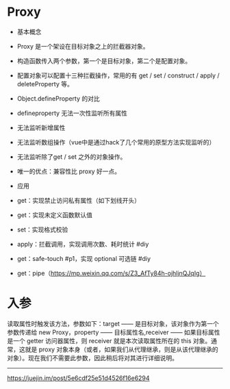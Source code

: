 
# Proxy

* 基本概念

* Proxy 是一个架设在目标对象之上的拦截器对象。

* 构造函数传入两个参数，第一个是目标对象，第二个是配置对象。

* 配置对象可以配置十三种拦截操作，常用的有 get / set / construct / apply / deleteProperty 等。

* Object.defineProperty 的对比

* defineproperty 无法一次性监听所有属性

* 无法监听新增属性

* 无法监听数组操作（vue中是通过hack了几个常用的原型方法实现监听的）

* 无法监听除了get / set 之外的对象操作。

* 唯一的优点：兼容性比 proxy 好一点。

* 应用

* get：实现禁止访问私有属性（如下划线开头）

* get：实现未定义函数默认值

* set：实现格式校验

* apply：拦截调用，实现调用次数、耗时统计 #diy

* get：safe-touch #p1，实现 optional 可选链 #diy

* get：pipe（https://mp.weixin.qq.com/s/Z3_AfTy84h-ojhljnQJqIg）

# 入参

读取属性时触发该方法，参数如下：target —— 是目标对象，该对象作为第一个参数传递给 new Proxy，property —— 目标属性名,receiver —— 如果目标属性是一个 getter 访问器属性，则 receiver 就是本次读取属性所在的 this 对象。通常，这就是 proxy 对象本身（或者，如果我们从代理继承，则是从该代理继承的对象）。现在我们不需要此参数，因此稍后将对其进行详细说明。

---

https://juejin.im/post/5e6cdf25e51d4526f16e6294